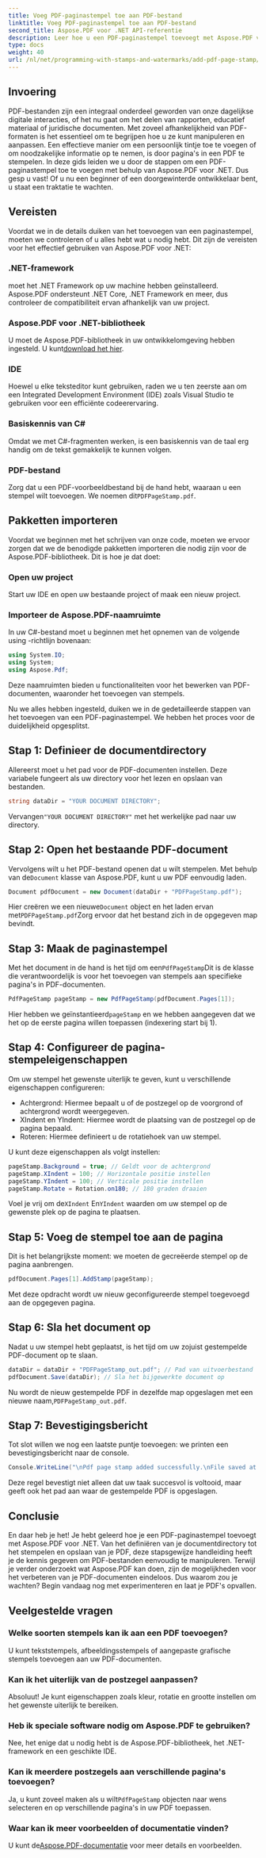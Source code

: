 ```yaml
---
title: Voeg PDF-paginastempel toe aan PDF-bestand
linktitle: Voeg PDF-paginastempel toe aan PDF-bestand
second_title: Aspose.PDF voor .NET API-referentie
description: Leer hoe u een PDF-paginastempel toevoegt met Aspose.PDF voor .NET met deze gedetailleerde handleiding. Vergroot de impact van uw PDF-documenten.
type: docs
weight: 40
url: /nl/net/programming-with-stamps-and-watermarks/add-pdf-page-stamp/
---
```

## Invoering

PDF-bestanden zijn een integraal onderdeel geworden van onze dagelijkse digitale interacties, of het nu gaat om het delen van rapporten, educatief materiaal of juridische documenten. Met zoveel afhankelijkheid van PDF-formaten is het essentieel om te begrijpen hoe u ze kunt manipuleren en aanpassen. Een effectieve manier om een persoonlijk tintje toe te voegen of om noodzakelijke informatie op te nemen, is door pagina's in een PDF te stempelen. In deze gids leiden we u door de stappen om een PDF-paginastempel toe te voegen met behulp van Aspose.PDF voor .NET. Dus gesp u vast! Of u nu een beginner of een doorgewinterde ontwikkelaar bent, u staat een traktatie te wachten.

## Vereisten

Voordat we in de details duiken van het toevoegen van een paginastempel, moeten we controleren of u alles hebt wat u nodig hebt. Dit zijn de vereisten voor het effectief gebruiken van Aspose.PDF voor .NET:

### .NET-framework
moet het .NET Framework op uw machine hebben geïnstalleerd. Aspose.PDF ondersteunt .NET Core, .NET Framework en meer, dus controleer de compatibiliteit ervan afhankelijk van uw project.

### Aspose.PDF voor .NET-bibliotheek
 U moet de Aspose.PDF-bibliotheek in uw ontwikkelomgeving hebben ingesteld. U kunt[download het hier](https://releases.aspose.com/pdf/net/). 

### IDE
Hoewel u elke teksteditor kunt gebruiken, raden we u ten zeerste aan om een Integrated Development Environment (IDE) zoals Visual Studio te gebruiken voor een efficiënte codeerervaring.

### Basiskennis van C#
Omdat we met C#-fragmenten werken, is een basiskennis van de taal erg handig om de tekst gemakkelijk te kunnen volgen.

### PDF-bestand
 Zorg dat u een PDF-voorbeeldbestand bij de hand hebt, waaraan u een stempel wilt toevoegen. We noemen dit`PDFPageStamp.pdf`. 

## Pakketten importeren 

Voordat we beginnen met het schrijven van onze code, moeten we ervoor zorgen dat we de benodigde pakketten importeren die nodig zijn voor de Aspose.PDF-bibliotheek. Dit is hoe je dat doet:

### Open uw project
Start uw IDE en open uw bestaande project of maak een nieuw project.

### Importeer de Aspose.PDF-naamruimte
In uw C#-bestand moet u beginnen met het opnemen van de volgende using -richtlijn bovenaan:

```csharp
using System.IO;
using System;
using Aspose.Pdf;
```

Deze naamruimten bieden u functionaliteiten voor het bewerken van PDF-documenten, waaronder het toevoegen van stempels.

Nu we alles hebben ingesteld, duiken we in de gedetailleerde stappen van het toevoegen van een PDF-paginastempel. We hebben het proces voor de duidelijkheid opgesplitst. 

## Stap 1: Definieer de documentdirectory

Allereerst moet u het pad voor de PDF-documenten instellen. Deze variabele fungeert als uw directory voor het lezen en opslaan van bestanden.

```csharp
string dataDir = "YOUR DOCUMENT DIRECTORY";
```

 Vervangen`"YOUR DOCUMENT DIRECTORY"` met het werkelijke pad naar uw directory.

## Stap 2: Open het bestaande PDF-document

 Vervolgens wilt u het PDF-bestand openen dat u wilt stempelen. Met behulp van de`Document` klasse van Aspose.PDF, kunt u uw PDF eenvoudig laden.

```csharp
Document pdfDocument = new Document(dataDir + "PDFPageStamp.pdf");
```

 Hier creëren we een nieuwe`Document` object en het laden ervan met`PDFPageStamp.pdf`Zorg ervoor dat het bestand zich in de opgegeven map bevindt.

## Stap 3: Maak de paginastempel

 Met het document in de hand is het tijd om een`PdfPageStamp`Dit is de klasse die verantwoordelijk is voor het toevoegen van stempels aan specifieke pagina's in PDF-documenten.

```csharp
PdfPageStamp pageStamp = new PdfPageStamp(pdfDocument.Pages[1]);
```

Hier hebben we geïnstantieerd`pageStamp` en we hebben aangegeven dat we het op de eerste pagina willen toepassen (indexering start bij 1).

## Stap 4: Configureer de pagina-stempeleigenschappen

Om uw stempel het gewenste uiterlijk te geven, kunt u verschillende eigenschappen configureren:

- Achtergrond: Hiermee bepaalt u of de postzegel op de voorgrond of achtergrond wordt weergegeven.
- XIndent en YIndent: Hiermee wordt de plaatsing van de postzegel op de pagina bepaald.
- Roteren: Hiermee definieert u de rotatiehoek van uw stempel.

U kunt deze eigenschappen als volgt instellen:

```csharp
pageStamp.Background = true; // Geldt voor de achtergrond
pageStamp.XIndent = 100; // Horizontale positie instellen
pageStamp.YIndent = 100; // Verticale positie instellen
pageStamp.Rotate = Rotation.on180; // 180 graden draaien
```

 Voel je vrij om de`XIndent` En`YIndent` waarden om uw stempel op de gewenste plek op de pagina te plaatsen.

## Stap 5: Voeg de stempel toe aan de pagina

Dit is het belangrijkste moment: we moeten de gecreëerde stempel op de pagina aanbrengen.

```csharp
pdfDocument.Pages[1].AddStamp(pageStamp);
```

Met deze opdracht wordt uw nieuw geconfigureerde stempel toegevoegd aan de opgegeven pagina.

## Stap 6: Sla het document op

Nadat u uw stempel hebt geplaatst, is het tijd om uw zojuist gestempelde PDF-document op te slaan. 

```csharp
dataDir = dataDir + "PDFPageStamp_out.pdf"; // Pad van uitvoerbestand
pdfDocument.Save(dataDir); // Sla het bijgewerkte document op
```

Nu wordt de nieuw gestempelde PDF in dezelfde map opgeslagen met een nieuwe naam,`PDFPageStamp_out.pdf`.

## Stap 7: Bevestigingsbericht

Tot slot willen we nog een laatste puntje toevoegen: we printen een bevestigingsbericht naar de console.

```csharp
Console.WriteLine("\nPdf page stamp added successfully.\nFile saved at " + dataDir);
```

Deze regel bevestigt niet alleen dat uw taak succesvol is voltooid, maar geeft ook het pad aan waar de gestempelde PDF is opgeslagen.

## Conclusie

En daar heb je het! Je hebt geleerd hoe je een PDF-paginastempel toevoegt met Aspose.PDF voor .NET. Van het definiëren van je documentdirectory tot het stempelen en opslaan van je PDF, deze stapsgewijze handleiding heeft je de kennis gegeven om PDF-bestanden eenvoudig te manipuleren. Terwijl je verder onderzoekt wat Aspose.PDF kan doen, zijn de mogelijkheden voor het verbeteren van je PDF-documenten eindeloos. Dus waarom zou je wachten? Begin vandaag nog met experimenteren en laat je PDF's opvallen.

## Veelgestelde vragen

### Welke soorten stempels kan ik aan een PDF toevoegen?  
U kunt tekststempels, afbeeldingsstempels of aangepaste grafische stempels toevoegen aan uw PDF-documenten.

### Kan ik het uiterlijk van de postzegel aanpassen?  
Absoluut! Je kunt eigenschappen zoals kleur, rotatie en grootte instellen om het gewenste uiterlijk te bereiken.

### Heb ik speciale software nodig om Aspose.PDF te gebruiken?  
Nee, het enige dat u nodig hebt is de Aspose.PDF-bibliotheek, het .NET-framework en een geschikte IDE.

### Kan ik meerdere postzegels aan verschillende pagina's toevoegen?  
 Ja, u kunt zoveel maken als u wilt`PdfPageStamp` objecten naar wens selecteren en op verschillende pagina's in uw PDF toepassen.

### Waar kan ik meer voorbeelden of documentatie vinden?  
 U kunt de[Aspose.PDF-documentatie](https://reference.aspose.com/pdf/net/) voor meer details en voorbeelden.